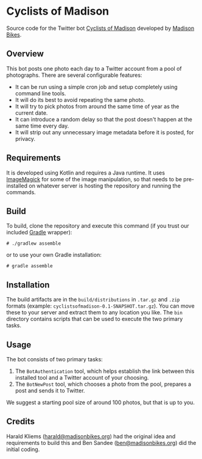 # Cyclists of Madison
Source code for the Twitter bot [Cyclists of Madison](https://twitter.com/cyclists_of_msn) developed by [Madison Bikes](https://madisonbikes.org).

## Overview
This bot posts one photo each day to a Twitter account from a pool of photographs. There are several configurable features:
* It can be run using a simple cron job and setup completely using command line tools.
* It will do its best to avoid repeating the same photo.
* It will try to pick photos from around the same time of year as the current date.
* It can introduce a random delay so that the post doesn't happen at the same time every day.
* It will strip out any unnecessary image metadata before it is posted, for privacy.

## Requirements
It is developed using Kotlin and requires a Java runtime. It uses [ImageMagick](https://imagemagick.org/) for some of the image manipulation, so that needs to be pre-installed on whatever server is hosting the repository and running the commands.

## Build
To build, clone the repository and execute this command (if you trust our included [Gradle](https://gradle.org) wrapper):
```
# ./gradlew assemble
```
or to use your own Gradle installation:
```
# gradle assemble
```

## Installation
The build artifacts are in the `build/distributions` in `.tar.gz` and `.zip` formats (example: `cyclistsofmadison-0.1-SNAPSHOT.tar.gz`). You can move these to your server and extract them to any location you like. The `bin` directory contains scripts that can be used to execute the two primary tasks.

## Usage
The bot consists of two primary tasks:
1. The `BotAuthentication` tool, which helps establish the link between this installed tool and a Twitter account of your choosing.
2. The `BotNewPost` tool, which chooses a photo from the pool, prepares a post and sends it to Twitter.

We suggest a starting pool size of around 100 photos, but that is up to you.

## Credits
Harald Kliems (harald@madisonbikes.org) had the original idea and requirements to build this and Ben Sandee (ben@madisonbikes.org) did the initial coding.
